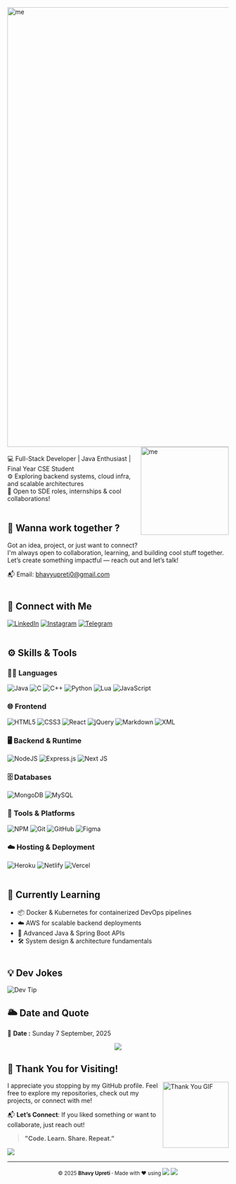 <img align="left" width="1000" alt="me" src="https://readme-typing-svg.demolab.com?font=Silkscreen&size=60&duration=8000&pause=1000&color=6075F7&width=2000&height=100&lines=Hi%2C+I'm+Bhavy+Upreti+!+Welcome+to+my+profile+%F0%9F%99%8F+">

<img align="right" width="200" alt="me" src="https://raw.githubusercontent.com/TheDudeThatCode/TheDudeThatCode/master/Assets/Developer.gif">
<!--[![Typing SVG](https://readme-typing-svg.demolab.com?font=Silkscreen&size=50&duration=8000&pause=1000&color=6075F7&width=2000&height=100&lines=Hi%2C+I'm+Bhavy+Upreti+!+Welcome+to+my+profile+%F0%9F%99%8F+)](https://git.io/typing-svg)-->

<br>
💻 Full-Stack Developer | Java Enthusiast | Final Year CSE Student <br>
⚙️ Exploring backend systems, cloud infra, and scalable architectures <br>
🚀 Open to SDE roles, internships & cool collaborations!
<br><br>

## 🤝 Wanna work together ?  
Got an idea, project, or just want to connect? <br>
I'm always open to collaboration, learning, and building cool stuff together.
Let’s create something impactful — reach out and let’s talk!<br>

📬 Email: <a href="mailto:bhavyupreti0@gmail.com">bhavyupreti0@gmail.com</a>
<br><br>
## 🔗 Connect with Me
[![LinkedIn](https://img.shields.io/badge/LinkedIn-%230077B5.svg?logo=LinkedIn&logoColor=white)](https://www.linkedin.com/in/bhavy-upreti-772b6b331/)
[![Instagram](https://img.shields.io/badge/Instagram-%23E4405F.svg?logo=Instagram&logoColor=white)](https://instagram.com/bhavy_upreti)
[![Telegram](https://img.shields.io/badge/Telegram-%230077B5.svg?logo=Telegram&logoColor=white)](https://t.me/NewNOOB01)
<br><br>
## ⚙ Skills & Tools

### 👨‍💻 Languages
![Java](https://img.shields.io/badge/Java-ED8B00?style=for-the-badge&logo=java&logoColor=white)
![C](https://img.shields.io/badge/C-00599C?style=for-the-badge&logo=c&logoColor=white)
![C++](https://img.shields.io/badge/C%2B%2B-00599C?style=for-the-badge&logo=c%2B%2B&logoColor=white)
![Python](https://img.shields.io/badge/Python-3776AB?style=for-the-badge&logo=python&logoColor=white)
![Lua](https://img.shields.io/badge/Lua-2C2D72?style=for-the-badge&logo=lua&logoColor=white)
![JavaScript](https://img.shields.io/badge/JavaScript-F7DF1E?style=for-the-badge&logo=javascript&logoColor=black)

### 🌐 Frontend
![HTML5](https://img.shields.io/badge/HTML5-E34F26?style=for-the-badge&logo=html5&logoColor=white)
![CSS3](https://img.shields.io/badge/CSS3-1572B6?style=for-the-badge&logo=CSS&logoColor=white)
![React](https://img.shields.io/badge/React-20232A?style=for-the-badge&logo=react&logoColor=61DAFB)
![jQuery](https://img.shields.io/badge/jQuery-0769AD?style=for-the-badge&logo=jquery&logoColor=white)
![Markdown](https://img.shields.io/badge/Markdown-000000?style=for-the-badge&logo=markdown&logoColor=white)
![XML](https://img.shields.io/badge/XML-008000?style=for-the-badge&logo=xml&logoColor=white)

### 🖥️ Backend & Runtime
![NodeJS](https://img.shields.io/badge/Node.js-339933?style=for-the-badge&logo=node.js&logoColor=white)
![Express.js](https://img.shields.io/badge/Express.js-000000?style=for-the-badge&logo=express&logoColor=white)
![Next JS](https://img.shields.io/badge/Next.js-000000?style=for-the-badge&logo=next.js&logoColor=white)

### 🗄️ Databases
![MongoDB](https://img.shields.io/badge/MongoDB-47A248?style=for-the-badge&logo=mongodb&logoColor=white)
![MySQL](https://img.shields.io/badge/MySQL-4479A1?style=for-the-badge&logo=mysql&logoColor=white)

### 🔧 Tools & Platforms
![NPM](https://img.shields.io/badge/NPM-CB3837?style=for-the-badge&logo=npm&logoColor=white)
![Git](https://img.shields.io/badge/Git-F05032?style=for-the-badge&logo=Git&logoColor=white)
![GitHub](https://img.shields.io/badge/GitHub-181717?style=for-the-badge&logo=GitHub&logoColor=white)
![Figma](https://img.shields.io/badge/Figma-F24E1E?style=for-the-badge&logo=figma&logoColor=white)

### ☁️ Hosting & Deployment
![Heroku](https://img.shields.io/badge/Heroku-430098?style=for-the-badge&logo=heroku&logoColor=white)
![Netlify](https://img.shields.io/badge/Netlify-00C7B7?style=for-the-badge&logo=netlify&logoColor=white)
![Vercel](https://img.shields.io/badge/Vercel-000000?style=for-the-badge&logo=vercel&logoColor=white)
<br><br>
## 🧠 Currently Learning

- 📦 Docker & Kubernetes for containerized DevOps pipelines
- ☁️ AWS for scalable backend deployments
- 🧩 Advanced Java & Spring Boot APIs
- 🛠️ System design & architecture fundamentals
<br><br>
## 💡 Dev Jokes

![Dev Tip](https://readme-jokes.vercel.app/api)
<br>

## 🌥 Date and Quote 
<!--START_SECTION:quote-->
📅 **Date :** Sunday 7 September, 2025<!--END_SECTION:quote--><br>
<p align="center">
<img src="https://github-readme-quotes-bay.vercel.app/quote?theme=great-gatsby&animation=grow_out_in&layout=churchill&font=Gabrielle&quoteType=random&bgColor=cyan&fontColor=red">
</p>

## 🙏 Thank You for Visiting!

<img align="right" src="https://media0.giphy.com/media/v1.Y2lkPTc5MGI3NjExejNpZDZrMjhvOGhjN2xnbzg4Y2pldDhoYTd3Z3ZjNGc3cnA5bzlqdiZlcD12MV9pbnRlcm5hbF9naWZfYnlfaWQmY3Q9Zw/b0DUkn7aEOYHVF3E1O/giphy.gif" width="150" height="150" alt="Thank You GIF" />
I appreciate you stopping by my GitHub profile.  
Feel free to explore my repositories, check out my projects, or connect with me!


📬 **Let’s Connect**: If you liked something or want to collaborate, just reach out!

> **"Code. Learn. Share. Repeat."**
<img src="https://komarev.com/ghpvc/?username=bhavyup&abbreviated=true&label=WATCHED&color=000000&style=for-the-badge">

---

<p align="center">
  <sub>
  © 2025 <strong>Bhavy Upreti ·</strong> Made with ❤️ using  
  <img src="https://img.shields.io/badge/Markdown-000?style=flat&logo=markdown&logoColor=white"/>
  <img src="https://img.shields.io/badge/GitHub_Actions-2088FF?style=plastic&logo=github-actions&logoColor=white&logoSize=small"/>
  </sub>
</p>

